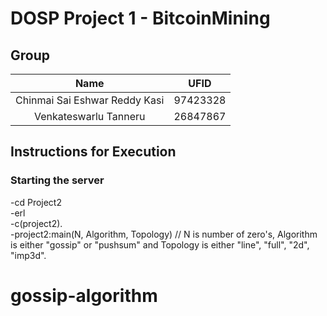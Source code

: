 # DOSP Project 1 - BitcoinMining
<h2> Group </h2>

| Name | UFID |
| :-------------------: |:--------:|
| Chinmai Sai Eshwar Reddy Kasi | 97423328 |
| Venkateswarlu Tanneru | 26847867

<h2>Instructions for Execution</h2>
<h3>Starting the server</h3>
-cd Project2<br/>
-erl<br/>
-c(project2).<br/>
-project2:main(N, Algorithm, Topology) // N is number of zero's, Algorithm is either "gossip" or "pushsum" and Topology is either "line", "full", "2d", "imp3d".

# gossip-algorithm
